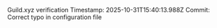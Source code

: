 Guild.xyz verification
Timestamp: 2025-10-31T15:40:13.988Z
Commit: Correct typo in configuration file